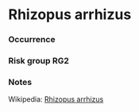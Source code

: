 <!-- TITLE: Rhizopus arrhizus  -->

# Rhizopus arrhizus 
### Occurrence

### Risk group RG2

### Notes


Wikipedia: [Rhizopus arrhizus](https://en.wikipedia.org/wiki/Rhizopus_arrhizus)
